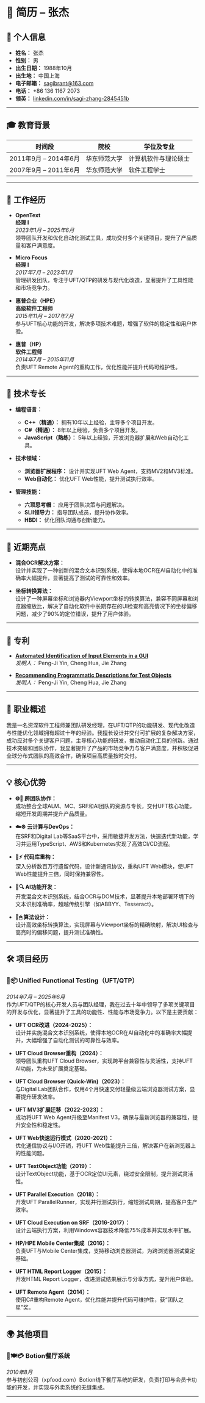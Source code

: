 # 🧾 简历 – 张杰

## 📌 个人信息

- **姓名：** 张杰  
- **性别：** 男  
- **出生日期：** 1988年10月  
- **出生地：** 中国上海  
- **电子邮箱：** [sagibrant@163.com](mailto:sagibrant@163.com)  
- **电话：** +86 136 1167 2073  
- **领英：** [linkedin.com/in/sagi-zhang-2845451b](https://www.linkedin.com/in/sagi-zhang-2845451b/)

---

## 🎓 教育背景

| 时间段               | 院校                      | 学位及专业                        |
|----------------------|---------------------------|------------------------------------|
| 2011年9月 – 2014年6月 | 华东师范大学              | 计算机软件与理论硕士              |
| 2007年9月 – 2011年6月 | 华东师范大学              | 软件工程学士                     |

---

## 💼 工作经历

- **OpenText**  
  **经理 I**  
  *2023年1月 – 2025年6月*  
  领导团队开发和优化自动化测试工具，成功交付多个关键项目，提升了产品质量和客户满意度。

- **Micro Focus**  
  **经理 I**  
  *2017年7月 – 2023年1月*  
  管理研发团队，专注于UFT/QTP的研发与现代化改造，显著提升了工具性能和市场竞争力。

- **惠普企业（HPE）**  
  **高级软件工程师**  
  *2015年11月 – 2017年7月*  
  参与UFT核心功能的开发，解决多项技术难题，增强了软件的稳定性和用户体验。

- **惠普（HP）**  
  **软件工程师**  
  *2014年7月 – 2015年11月*  
  负责UFT Remote Agent的重构工作，优化性能并提升代码可维护性。

---

## 🧠 技术专长

- **编程语言：**  
  - **C++（精通）：** 拥有10年以上经验，主导多个项目开发。  
  - **C#（精通）：** 8年以上经验，负责多个项目开发。  
  - **JavaScript（熟练）：** 5年以上经验，开发浏览器扩展和Web自动化工具。  

- **技术领域：**  
  - **浏览器扩展程序：** 设计并实现UFT Web Agent，支持MV2和MV3标准。  
  - **Web自动化：** 优化UFT Web性能，提升测试执行效率。  

- **管理技能：**  
  - **六顶思考帽：** 应用于团队决策与问题解决。  
  - **SLII领导力：** 指导团队成员，提升协作效率。  
  - **HBDI：** 优化团队沟通与创新能力。  

---

## 🌟 近期亮点

- **混合OCR解决方案：**  
  设计并实现了一种创新的混合文本识别系统，使得本地OCR在AI自动化中的准确率大幅提升，显著提高了测试的可靠性和效率。

- **坐标转换算法：**  
  设计了一种屏幕坐标和浏览器内Viewport坐标的转换算法，兼容不同屏幕和浏览器缩放比，解决了自动化软件中长期存在的UI检查和高亮情况下的坐标偏移问题，减少了90%的定位错误，提升了用户体验。

---

## 🧾 专利

- **[Automated Identification of Input Elements in a GUI](https://patents.google.com/patent/US20220107883A1/en)**  
  *发明人：* Peng-Ji Yin, Cheng Hua, Jie Zhang  

- **[Recommending Programmatic Descriptions for Test Objects](https://patents.google.com/patent/US11698851B2/en)**  
  *发明人：* Peng-Ji Yin, Cheng Hua, Jie Zhang  

---

## 🚀 职业概述

我是一名资深软件工程师兼团队研发经理，在UFT/QTP的功能研发、现代化改造与性能优化领域拥有超过十年的经验。我擅长设计并交付可扩展的复杂解决方案，成功应对多个关键客户问题，主导核心功能的研发，推动自动化工具的创新。通过技术突破和团队协作，我显著提升了产品的市场竞争力与客户满意度，并积极促进全球分布式团队的高效合作，确保项目高质量按时交付。

---

## 💡 核心优势

- **🌐🧠 跨团队协作：**  
  成功整合全球ALM、MC、SRF和AI团队的资源与专长，交付UFT核心功能，缩短开发周期并提升产品质量。

- **☁️⚙️ 云计算与DevOps：**  
  在SRF和Digital Lab等SaaS平台中，采用敏捷开发方法，快速迭代新功能，学习并运用TypeScript、AWS和Kubernetes实现了高效CI/CD流程。

- **🧹⚡ 代码库重构：**  
  深入分析数百万行遗留代码，设计新通讯协议，重构UFT Web模块，使UFT Web性能提升三倍，同时保持兼容性。

- **🤖🔍 AI功能开发：**  
  开发混合文本识别系统，结合OCR与DOM技术，显著提升本地部署环境下的文本识别准确率，超越传统引擎（如ABBYY、Tesseract）。

- **📐🖱 算法设计：**  
  设计高效坐标转换算法，实现屏幕与Viewport坐标的精确映射，解决UI检查与高亮时的偏移问题，提升测试准确性。

---

## 🛠 项目经历

### **🧠📦 Unified Functional Testing（UFT/QTP）**  
*2014年7月 – 2025年6月*  
作为UFT/QTP的核心开发人员与团队经理，我在过去十年中领导了多项关键项目的开发与优化，显著提升了工具的功能性、性能与市场竞争力。以下是主要贡献：

- **UFT OCR改进（2024-2025）：**  
  设计并实施混合文本识别系统，使得本地OCR在AI自动化中的准确率大幅提升，大幅增强了自动化测试的可靠性与效率。

- **UFT Cloud Browser重构（2024）：**  
  领导团队重构UFT Cloud Browser，实现跨平台兼容性与灵活性，支持UFT AI功能，为未来扩展奠定基础。

- **UFT Cloud Browser (Quick-Win)（2023）：**  
  与Digital Lab团队合作，仅用4个月快速交付轻量级云端浏览器测试方案，显著提升研发效率。

- **UFT MV3扩展迁移（2022-2023）：**  
  成功将UFT Web Agent升级至Manifest V3，确保与最新浏览器的兼容性，提升安全性和稳定性。

- **UFT Web快速运行模式（2020-2021）：**  
  优化通信协议与I/O开销，将UFT Web性能提升三倍，解决客户在新浏览器上的性能问题。

- **UFT TextObject功能（2019）：**  
  设计TextObject功能，基于OCR定位UI元素，绕过安全限制，提升测试灵活性。

- **UFT Parallel Execution（2018）：**  
  开发UFT ParallelRunner，实现并行测试执行，缩短测试周期，提高客户生产效率。

- **UFT Cloud Execution on SRF（2016-2017）：**  
  设计云端执行方案，利用Windows容器技术降低75%成本并实现水平扩展。

- **HP/HPE Mobile Center集成（2016）：**  
  负责UFT与Mobile Center集成，支持移动浏览器测试，为跨浏览器测试奠定基础。

- **UFT HTML Report Logger（2015）：**  
  开发HTML Report Logger，改进测试结果展示与分享方式，提升用户体验。

- **UFT Remote Agent（2014）：**  
  使用C#重构Remote Agent，优化性能并提升代码可维护性，获“团队之星”奖。

---

## 🌍 其他项目

### **🔹🍽️💳 Botion餐厅系统**  
*2010年8月*  
参与初创公司（xpfood.com）Botion线下餐厅系统的研发，负责打印与会员卡功能的开发，并实现与外卖系统的无缝集成。

---